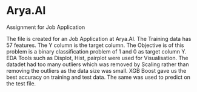 # Arya.AI
Assignment for Job Application

The  file is created for an Job Application at Arya.AI. The Training data has 57 features. The Y column is the target column.
The Objective is of this problem is a binary classification problem of 1 and 0 as target column Y.
EDA Tools such as Displot, Hist, pairplot were used for Visualisation.
The datadet had too many outliers which was removed by Scaling rather than removing the outliers as the data size was small.
XGB Boost gave us the best accuracy on training and test data. The same was used to predict on the test file.
